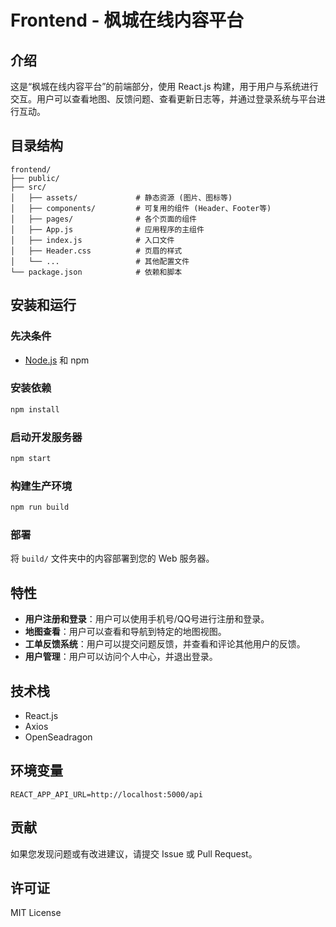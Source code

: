 
# Frontend - 枫城在线内容平台

## 介绍
这是“枫城在线内容平台”的前端部分，使用 React.js 构建，用于用户与系统进行交互。用户可以查看地图、反馈问题、查看更新日志等，并通过登录系统与平台进行互动。

## 目录结构
```plaintext
frontend/
├── public/
├── src/
│   ├── assets/             # 静态资源 (图片、图标等)
│   ├── components/         # 可复用的组件 (Header、Footer等)
│   ├── pages/              # 各个页面的组件
│   ├── App.js              # 应用程序的主组件
│   ├── index.js            # 入口文件
│   ├── Header.css          # 页眉的样式
│   └── ...                 # 其他配置文件
└── package.json            # 依赖和脚本
```

## 安装和运行

### 先决条件
- [Node.js](https://nodejs.org/) 和 npm

### 安装依赖
```bash
npm install
```

### 启动开发服务器
```bash
npm start
```

### 构建生产环境
```bash
npm run build
```

### 部署
将 `build/` 文件夹中的内容部署到您的 Web 服务器。

## 特性
- **用户注册和登录**：用户可以使用手机号/QQ号进行注册和登录。
- **地图查看**：用户可以查看和导航到特定的地图视图。
- **工单反馈系统**：用户可以提交问题反馈，并查看和评论其他用户的反馈。
- **用户管理**：用户可以访问个人中心，并退出登录。

## 技术栈
- React.js
- Axios
- OpenSeadragon

## 环境变量
```plaintext
REACT_APP_API_URL=http://localhost:5000/api
```

## 贡献
如果您发现问题或有改进建议，请提交 Issue 或 Pull Request。

## 许可证
MIT License
